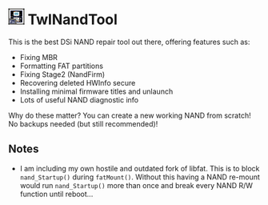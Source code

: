 # ![app icon](icon.bmp) TwlNandTool

This is the best DSi NAND repair tool out there, offering features such as:
- Fixing MBR
- Formatting FAT partitions
- Fixing Stage2 (NandFirm)
- Recovering deleted HWInfo secure
- Installing minimal firmware titles and unlaunch
- Lots of useful NAND diagnostic info

Why do these matter? You can create a new working NAND from scratch! No backups needed (but still recommended)!

## Notes
- I am including my own hostile and outdated fork of libfat. This is to block `nand_Startup()` during `fatMount()`. Without this having a NAND re-mount would run `nand_Startup()` more than once and break every NAND R/W function until reboot...